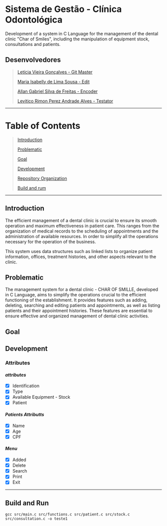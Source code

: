 # **Sistema de Gestão - Clínica Odontológica**
Development of a system in C Language for the management of the dental clinic "Char of Smiles", including the manipulation of equipment stock, consultations and patients.

## **Desenvolvedores**
> [Letícia Vieira Gonçalves - Git Master](https://github.com/LeticiaVieirg)
>
> [Maria Isabelly de Lima Sousa - Edit](https://github.com/isabellylimals)
> 
> [Allan Gabriel Silva de Freitas - Encoder](https://github.com/Allan-Gabriell)
> 
> [Levitico Rimon Perez Andrade Alves - Testator](https://github.com/LEVEL303)
***

# **Table of Contents**
> [Introduction](#introduction)
> 
> [Problematic](#problematic)
> 
> [Goal](#goal)
>
> [Development](#development)
> 
> [Repository Organization](#repository-organization)
>
> [Build and rum](#build-and-run)
>

***


## **Introduction**
The efficient management of a dental clinic is crucial to ensure its smooth operation and maximum effectiveness in patient care. This ranges from the organization of medical records to the scheduling of appointments and the administration of available resources. In order to simplify all the operations necessary for the operation of the business.

This system uses data structures such as linked lists to organize patient information, offices, treatment histories, and other aspects relevant to the clinic.

## **Problematic**
The management system for a dental clinic - CHAR OF SMILLE, developed in C Language, aims to simplify the operations crucial to the efficient functioning of the establishment. It provides features such as adding, deleting, searching and editing patients and appointments, as well as listing patients and their appointment histories. These features are essential to ensure effective and organized management of dental clinic activities.

## **Goal**

## **Development**

### Attributes
#### *attributes*
- [x] Identification
- [x] Type
- [x] Available Equipment - Stock
- [x] Patient

#### *Patients Attributts*
- [x] Name
- [x] Age
- [x] CPF

#### *Menu*
- [x] Added
- [x] Delete 
- [x] Search 
- [x] Print 
- [x] Exit
***


## **Build and Run**
    gcc src/main.c src/functions.c src/patient.c src/stock.c src/consultation.c -o teste1
